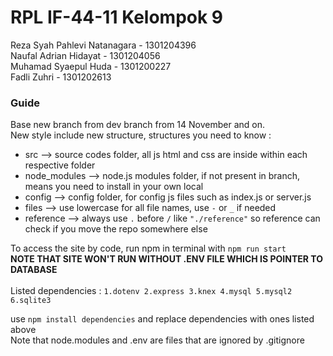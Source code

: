 # RPL IF-44-11 Kelompok 9
Reza Syah Pahlevi Natanagara - 1301204396\
Naufal Adrian Hidayat - 1301204056\
Muhamad Syaepul Huda - 1301200227\
Fadli Zuhri   - 1301202613

### Guide
Base new branch from dev branch from 14 November and on.
\
New style include new structure, structures you need to know : 
- src --> source codes folder, all js html and css are inside within each respective folder
- node_modules --> node.js modules folder, if not present in branch, means you need to install in your own local
- config --> config folder, for config js files such as index.js or server.js
- files --> use lowercase for all file names, use `-` or `_` if needed
- reference --> always use `.` before `/` like `"./reference"` so reference can check if you move the repo somewhere else

To access the site by code, run npm in terminal with `npm run start` \
**NOTE THAT SITE WON'T RUN WITHOUT .ENV FILE WHICH IS POINTER TO DATABASE**
\
\
Listed dependencies :
` 1.dotenv 2.express 3.knex 4.mysql 5.mysql2 6.sqlite3 `

use `npm install dependencies` and replace dependencies with ones listed above
\
Note that node.modules and .env are files that are ignored by .gitignore
